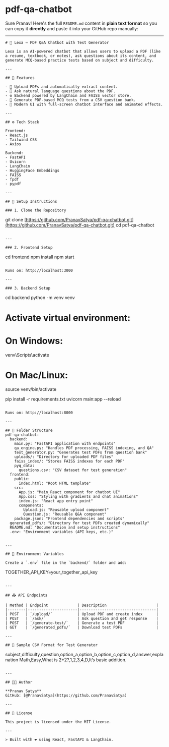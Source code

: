 # pdf-qa-chatbot
Sure Pranav! Here's the full `README.md` content in **plain text format** so you can copy it **directly** and paste it into your GitHub repo manually:

---

```
# 🤖 Lexa – PDF Q&A Chatbot with Test Generator

Lexa is an AI-powered chatbot that allows users to upload a PDF (like a resume, textbook, or notes), ask questions about its content, and generate MCQ-based practice tests based on subject and difficulty.

---

## 🧠 Features

- 📄 Upload PDFs and automatically extract content.
- 💬 Ask natural language questions about the PDF.
- ⚙️ Backend powered by LangChain and FAISS vector store.
- 📝 Generate PDF-based MCQ tests from a CSV question bank.
- 🌈 Modern UI with full-screen chatbot interface and animated effects.

---

## ⚙️ Tech Stack

Frontend:
- React.js
- Tailwind CSS
- Axios

Backend:
- FastAPI
- Uvicorn
- LangChain
- HuggingFace Embeddings
- FAISS
- fpdf
- pypdf

---

## 🚀 Setup Instructions

### 1. Clone the Repository

```

git clone [https://github.com/PranavSatya/pdf-qa-chatbot.git](https://github.com/PranavSatya/pdf-qa-chatbot.git)
cd pdf-qa-chatbot

```

---

### 2. Frontend Setup

```

cd frontend
npm install
npm start

```

Runs on: http://localhost:3000

---

### 3. Backend Setup

```

cd backend
python -m venv venv

# Activate virtual environment:

# On Windows:

venv\Scripts\activate

# On Mac/Linux:

source venv/bin/activate

pip install -r requirements.txt
uvicorn main\:app --reload

```

Runs on: http://localhost:8000

---

## 📂 Folder Structure
pdf-qa-chatbot:
  backend:
    main.py: "FastAPI application with endpoints"
    qa_engine.py: "Handles PDF processing, FAISS indexing, and QA"
    test_generator.py: "Generates test PDFs from question bank"
    uploads/: "Directory for uploaded PDF files"
    faiss_index/: "Stores FAISS indexes for each PDF"
    pyq_data:
      questions.csv: "CSV dataset for test generation"
  frontend:
    public:
      index.html: "Root HTML template"
    src:
      App.js: "Main React component for chatbot UI"
      App.css: "Styling with gradients and chat animations"
      index.js: "React app entry point"
      components:
        Upload.js: "Reusable upload component"
        Question.js: "Reusable Q&A component"
    package.json: "Frontend dependencies and scripts"
  generated_pdfs/: "Directory for test PDFs created dynamically"
  README.md: "Documentation and setup instructions"
  .env: "Environment variables (API keys, etc.)"

```


```

---

## 🔐 Environment Variables

Create a `.env` file in the `backend/` folder and add:

```

TOGETHER\_API\_KEY=your\_together\_api\_key

```

---

## 📤 API Endpoints

| Method | Endpoint             | Description                      |
|--------|----------------------|----------------------------------|
| POST   | `/upload/`           | Upload PDF and create index      |
| POST   | `/ask/`              | Ask question and get response    |
| POST   | `/generate-test/`    | Generate a test PDF              |
| GET    | `/generated_pdfs/`   | Download test PDFs               |

---

## 🧪 Sample CSV Format for Test Generator

```

subject,difficulty,question,option\_a,option\_b,option\_c,option\_d,answer,explanation
Math,Easy,What is 2+2?,1,2,3,4,D,It’s basic addition.

```

---

## 👨‍💻 Author

**Pranav Satya**  
GitHub: [@PranavSatya](https://github.com/PranavSatya)

---

## 📄 License

This project is licensed under the MIT License.

---

> Built with ❤️ using React, FastAPI & LangChain.
```


